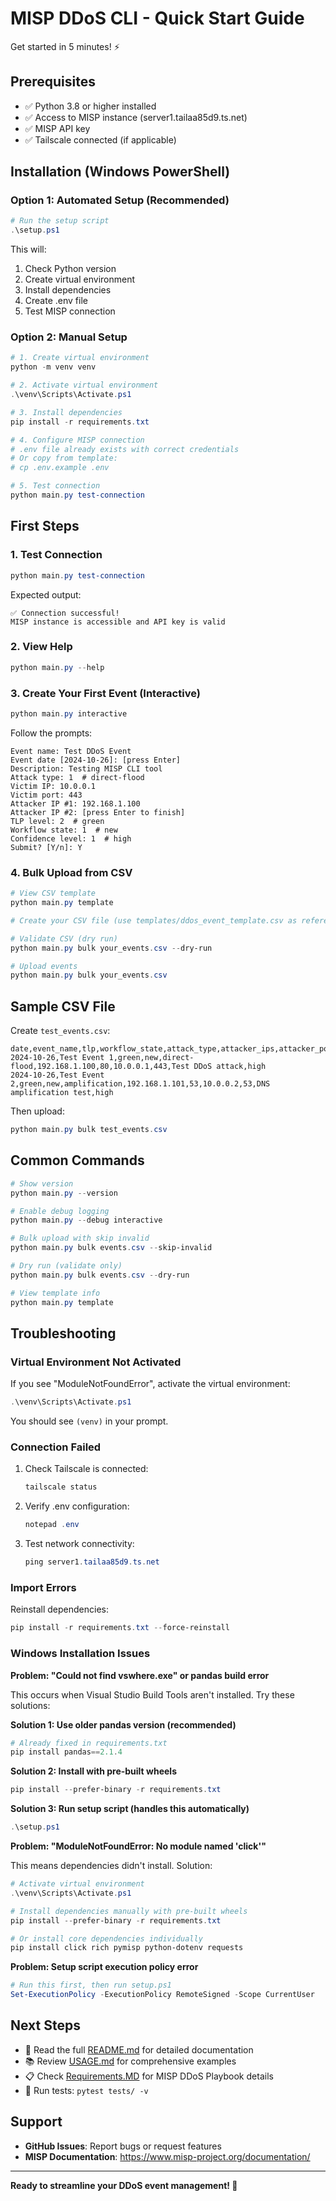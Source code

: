 # MISP DDoS CLI - Quick Start Guide

Get started in 5 minutes! ⚡

## Prerequisites

- ✅ Python 3.8 or higher installed
- ✅ Access to MISP instance (server1.tailaa85d9.ts.net)
- ✅ MISP API key
- ✅ Tailscale connected (if applicable)

## Installation (Windows PowerShell)

### Option 1: Automated Setup (Recommended)

```powershell
# Run the setup script
.\setup.ps1
```

This will:
1. Check Python version
2. Create virtual environment
3. Install dependencies
4. Create .env file
5. Test MISP connection

### Option 2: Manual Setup

```powershell
# 1. Create virtual environment
python -m venv venv

# 2. Activate virtual environment
.\venv\Scripts\Activate.ps1

# 3. Install dependencies
pip install -r requirements.txt

# 4. Configure MISP connection
# .env file already exists with correct credentials
# Or copy from template:
# cp .env.example .env

# 5. Test connection
python main.py test-connection
```

## First Steps

### 1. Test Connection

```powershell
python main.py test-connection
```

Expected output:
```
✅ Connection successful!
MISP instance is accessible and API key is valid
```

### 2. View Help

```powershell
python main.py --help
```

### 3. Create Your First Event (Interactive)

```powershell
python main.py interactive
```

Follow the prompts:
```
Event name: Test DDoS Event
Event date [2024-10-26]: [press Enter]
Description: Testing MISP CLI tool
Attack type: 1  # direct-flood
Victim IP: 10.0.0.1
Victim port: 443
Attacker IP #1: 192.168.1.100
Attacker IP #2: [press Enter to finish]
TLP level: 2  # green
Workflow state: 1  # new
Confidence level: 1  # high
Submit? [Y/n]: Y
```

### 4. Bulk Upload from CSV

```powershell
# View CSV template
python main.py template

# Create your CSV file (use templates/ddos_event_template.csv as reference)

# Validate CSV (dry run)
python main.py bulk your_events.csv --dry-run

# Upload events
python main.py bulk your_events.csv
```

## Sample CSV File

Create `test_events.csv`:

```csv
date,event_name,tlp,workflow_state,attack_type,attacker_ips,attacker_ports,victim_ip,victim_port,description,confidence_level
2024-10-26,Test Event 1,green,new,direct-flood,192.168.1.100,80,10.0.0.1,443,Test DDoS attack,high
2024-10-26,Test Event 2,green,new,amplification,192.168.1.101,53,10.0.0.2,53,DNS amplification test,high
```

Then upload:
```powershell
python main.py bulk test_events.csv
```

## Common Commands

```powershell
# Show version
python main.py --version

# Enable debug logging
python main.py --debug interactive

# Bulk upload with skip invalid
python main.py bulk events.csv --skip-invalid

# Dry run (validate only)
python main.py bulk events.csv --dry-run

# View template info
python main.py template
```

## Troubleshooting

### Virtual Environment Not Activated

If you see "ModuleNotFoundError", activate the virtual environment:

```powershell
.\venv\Scripts\Activate.ps1
```

You should see `(venv)` in your prompt.

### Connection Failed

1. Check Tailscale is connected:
   ```powershell
   tailscale status
   ```

2. Verify .env configuration:
   ```powershell
   notepad .env
   ```

3. Test network connectivity:
   ```powershell
   ping server1.tailaa85d9.ts.net
   ```

### Import Errors

Reinstall dependencies:
```powershell
pip install -r requirements.txt --force-reinstall
```

### Windows Installation Issues

**Problem: "Could not find vswhere.exe" or pandas build error**

This occurs when Visual Studio Build Tools aren't installed. Try these solutions:

**Solution 1: Use older pandas version (recommended)**
```powershell
# Already fixed in requirements.txt
pip install pandas==2.1.4
```

**Solution 2: Install with pre-built wheels**
```powershell
pip install --prefer-binary -r requirements.txt
```

**Solution 3: Run setup script (handles this automatically)**
```powershell
.\setup.ps1
```

**Problem: "ModuleNotFoundError: No module named 'click'"**

This means dependencies didn't install. Solution:

```powershell
# Activate virtual environment
.\venv\Scripts\Activate.ps1

# Install dependencies manually with pre-built wheels
pip install --prefer-binary -r requirements.txt

# Or install core dependencies individually
pip install click rich pymisp python-dotenv requests
```

**Problem: Setup script execution policy error**

```powershell
# Run this first, then run setup.ps1
Set-ExecutionPolicy -ExecutionPolicy RemoteSigned -Scope CurrentUser
```

## Next Steps

- 📖 Read the full [README.md](README.md) for detailed documentation
- 📚 Review [USAGE.md](USAGE.md) for comprehensive examples
- 📋 Check [Requirements.MD](Requirements.MD) for MISP DDoS Playbook details
- 🧪 Run tests: `pytest tests/ -v`

## Support

- **GitHub Issues**: Report bugs or request features
- **MISP Documentation**: https://www.misp-project.org/documentation/

---

**Ready to streamline your DDoS event management! 🚀**
